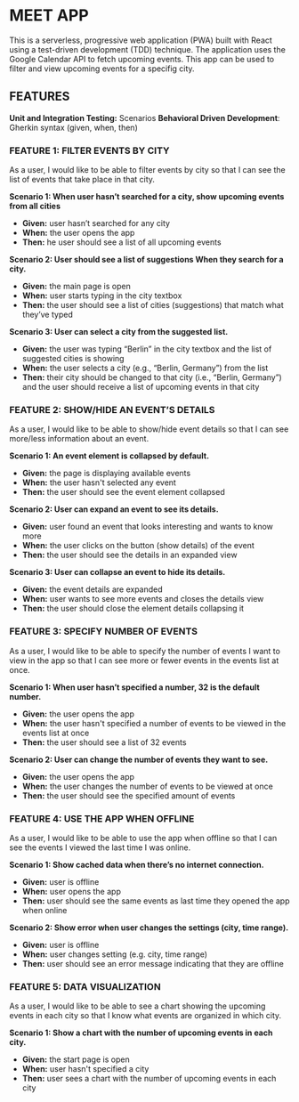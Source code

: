 # MEET APP

This is a serverless, progressive web application (PWA) built with React using a test-driven development (TDD) technique. The application uses the Google Calendar API to fetch upcoming events. This app can be used to filter and view upcoming events for a specifig city.

## FEATURES

**Unit and Integration Testing:** Scenarios
**Behavioral Driven Development**: Gherkin syntax (given, when, then)

### FEATURE 1: FILTER EVENTS BY CITY

As a user, I would like to be able to filter events by city so that I can see the list of events that
take place in that city.

**Scenario 1: When user hasn’t searched for a city, show upcoming events from all cities**

- **Given:** user hasn’t searched for any city
- **When:** the user opens the app
- **Then:** he user should see a list of all upcoming events

**Scenario 2: User should see a list of suggestions When they search for a city.**

- **Given:** the main page is open
- **When:** user starts typing in the city textbox
- **Then:** the user should see a list of cities (suggestions) that match what they’ve typed

**Scenario 3: User can select a city from the suggested list.**

- **Given:** the user was typing “Berlin” in the city textbox and the list of suggested cities is showing
- **When:** the user selects a city (e.g., “Berlin, Germany”) from the list
- **Then:** their city should be changed to that city (i.e., “Berlin, Germany”) and the user should receive a list of upcoming events in that city

### FEATURE 2: SHOW/HIDE AN EVENT’S DETAILS

As a user, I would like to be able to show/hide event details so that I can see more/less
information about an event.

**Scenario 1: An event element is collapsed by default.**

- **Given:** the page is displaying available events
- **When:** the user hasn't selected any event
- **Then:** the user should see the event element collapsed

**Scenario 2: User can expand an event to see its details.**

- **Given:** user found an event that looks interesting and wants to know more
- **When:** the user clicks on the button (show details) of the event
- **Then:** the user should see the details in an expanded view

**Scenario 3: User can collapse an event to hide its details.**

- **Given:** the event details are expanded
- **When:** user wants to see more events and closes the details view
- **Then:** the user should close the element details collapsing it

### FEATURE 3: SPECIFY NUMBER OF EVENTS

As a user, I would like to be able to specify the number of events I want to view in the app so
that I can see more or fewer events in the events list at once.

**Scenario 1: When user hasn’t specified a number, 32 is the default number.**

- **Given:** the user opens the app
- **When:** the user hasn't specified a number of events to be viewed in the events list at once
- **Then:** the user should see a list of 32 events

**Scenario 2: User can change the number of events they want to see.**

- **Given:** the user opens the app
- **When:** the user changes the number of events to be viewed at once
- **Then:** the user should see the specified amount of events

### FEATURE 4: USE THE APP WHEN OFFLINE

As a user, I would like to be able to use the app when offline so that I can see the events I
viewed the last time I was online.

**Scenario 1: Show cached data when there’s no internet connection.**

- **Given:** user is offline
- **When:** user opens the app
- **Then:** user should see the same events as last time they opened the app when online

**Scenario 2: Show error when user changes the settings (city, time range).**

- **Given:** user is offline
- **When:** user changes setting (e.g. city, time range)
- **Then:** user should see an error message indicating that they are offline

### FEATURE 5: DATA VISUALIZATION

As a user, I would like to be able to see a chart showing the upcoming events in each city so
that I know what events are organized in which city.

**Scenario 1: Show a chart with the number of upcoming events in each city.**

- **Given:** the start page is open
- **When:** user hasn't specified a city
- **Then:** user sees a chart with the number of upcoming events in each city
